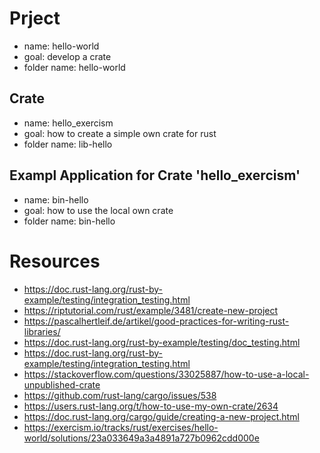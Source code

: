 # Prject
- name: hello-world
- goal: develop a crate
- folder name: hello-world

## Crate
- name: hello_exercism
- goal: how to create a simple own crate for rust
- folder name: lib-hello

## Exampl Application for Crate 'hello_exercism'
- name: bin-hello
- goal: how to use the local own crate 
- folder name: bin-hello

# Resources
- https://doc.rust-lang.org/rust-by-example/testing/integration_testing.html
- https://riptutorial.com/rust/example/3481/create-new-project
- https://pascalhertleif.de/artikel/good-practices-for-writing-rust-libraries/
- https://doc.rust-lang.org/rust-by-example/testing/doc_testing.html
- https://doc.rust-lang.org/rust-by-example/testing/integration_testing.html 
- https://stackoverflow.com/questions/33025887/how-to-use-a-local-unpublished-crate
- https://github.com/rust-lang/cargo/issues/538
- https://users.rust-lang.org/t/how-to-use-my-own-crate/2634
- https://doc.rust-lang.org/cargo/guide/creating-a-new-project.html
- https://exercism.io/tracks/rust/exercises/hello-world/solutions/23a033649a3a4891a727b0962cdd000e
